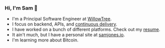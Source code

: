 ### Hi, I'm Sam 👋

* I'm a Principal Software Engineer at [WillowTree](https://www.willowtreeapps.com).
* I focus on backend, APIs, and [continuous delivery](https://continuousdelivery.com).
* I have worked on a bunch of different platforms. Check out my [resume](https://www.linkedin.com/in/samueldjones/).
* It ain't much, but I have a personal site at [samjones.io](https://samjones.io).
* I'm learning more about Bitcoin.

<!--
**sugarjig/sugarjig** is a ✨ _special_ ✨ repository because its `README.md` (this file) appears on your GitHub profile.

Here are some ideas to get you started:

- 🔭 I’m currently working on ...
- 🌱 I’m currently learning ...
- 👯 I’m looking to collaborate on ...
- 🤔 I’m looking for help with ...
- 💬 Ask me about ...
- 📫 How to reach me: ...
- 😄 Pronouns: ...
- ⚡ Fun fact: ...
-->
